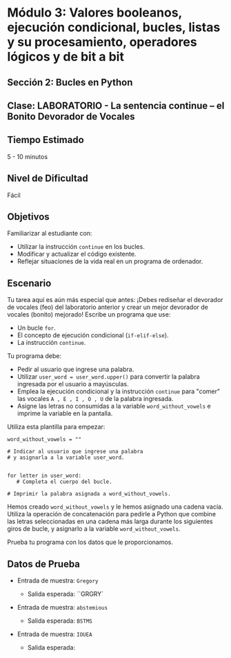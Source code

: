 # Módulo 3: Valores booleanos, ejecución condicional, bucles, listas y su procesamiento, operadores lógicos y de bit a bit
## Sección 2: Bucles en Python
## Clase: LABORATORIO - La sentencia continue – el Bonito Devorador de Vocales

## Tiempo Estimado

5 - 10 minutos

## Nivel de Dificultad

Fácil

## Objetivos

Familiarizar al estudiante con:

* Utilizar la instrucción `continue` en los bucles.
* Modificar y actualizar el código existente.
* Reflejar situaciones de la vida real en un programa de ordenador.

## Escenario

Tu tarea aquí es aún más especial que antes: ¡Debes rediseñar el devorador de vocales (feo) del laboratorio anterior y crear un mejor devorador de vocales (bonito) mejorado! Escribe un programa que use:

* Un bucle `for`.
* El concepto de ejecución condicional (`if-elif-else`).
* La instrucción `continue`.

Tu programa debe:

* Pedir al usuario que ingrese una palabra.
* Utilizar `user_word = user_word.upper()` para convertir la palabra ingresada por el usuario a mayúsculas.
* Emplea la ejecución condicional y la instrucción `continue` para "comer" las vocales `A , E , I , O , U` de la palabra ingresada.
* Asigne las letras no consumidas a la variable `word_without_vowels` e imprime la variable en la pantalla.

Utiliza esta plantilla para empezar:

```
word_without_vowels = ""

# Indicar al usuario que ingrese una palabra
# y asignarla a la variable user_word.


for letter in user_word:
   # Completa el cuerpo del bucle.

# Imprimir la palabra asignada a word_without_vowels.
```

Hemos creado `word_without_vowels` y le hemos asignado una cadena vacía. Utiliza la operación de concatenación para pedirle a Python que combine las letras seleccionadas en una cadena más larga durante los siguientes giros de bucle, y asignarlo a la variable `word_without_vowels`.

Prueba tu programa con los datos que le proporcionamos.

## Datos de Prueba

* Entrada de muestra: `Gregory`
    * Salida esperada: ``GRGRY`

* Entrada de muestra: `abstemious`
    * Salida esperada: `BSTMS`

* Entrada de muestra: `IOUEA`
    * Salida esperada: 